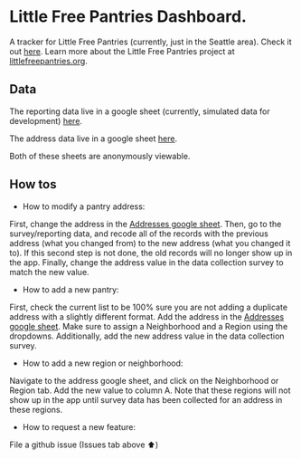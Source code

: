 # Little Free Pantries Dashboard. 
A tracker for Little Free Pantries (currently, just in the Seattle area). Check it out [here](https://roba.shinyapps.io/lfp-dashboard/). Learn more about the Little Free Pantries project at [littlefreepantries.org](https://www.thelittlefreepantries.org/).

## Data 
The reporting data live in a google sheet (currently, simulated data for development) [here](https://docs.google.com/spreadsheets/d/1EjC43kxctXh82w3DD0XPIbBvmYglxTdpXNppHMm90yk/edit#gid=0). 

The address data live in a google sheet [here](https://docs.google.com/spreadsheets/u/1/d/1iXcz098Cc_RGejIq97JUK0Rj1oDw2QolF5_bNRlG4e4/edit#gid=0). 

Both of these sheets are anonymously viewable. 


## How tos
* How to modify a pantry address: 

First, change the address in the [Addresses google sheet](https://docs.google.com/spreadsheets/u/1/d/1iXcz098Cc_RGejIq97JUK0Rj1oDw2QolF5_bNRlG4e4/edit#gid=0). Then, go to the survey/reporting data, and recode all of the records with the previous address (what you changed from) to the new address (what you changed it to). If this second step is not done, the old records will no longer show up in the app. Finally, change the address value in the data collection survey to match the new value. 

* How to add a new pantry: 

First, check the current list to be 100% sure you are not adding a duplicate address with a slightly different format. Add the address in the [Addresses google sheet](https://docs.google.com/spreadsheets/u/1/d/1iXcz098Cc_RGejIq97JUK0Rj1oDw2QolF5_bNRlG4e4/edit#gid=0). Make sure to assign a Neighborhood and a Region using the dropdowns. Additionally, add the new address value in the data collection survey.

* How to add a new region or neighborhood: 

Navigate to the address google sheet, and click on the Neighborhood or Region tab. Add the new value to column A. Note that these regions will not show up in the app until survey data has been collected for an address in these regions. 

* How to request a new feature: 

File a github issue (Issues tab above :arrow_up:) 
